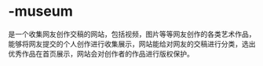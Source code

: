 # -museum
是一个收集网友创作交稿的网站，包括视频，图片等等网友创作的各类艺术作品，能够将网友提交的个人创作进行收集展示，网站能给对网友的交稿进行分类，选出优秀作品在首页展示，网站会对创作者的作品进行版权保护。
